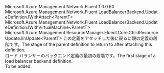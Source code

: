 <Type Name="IBlank&lt;ParentT&gt;" FullName="Microsoft.Azure.Management.Network.Fluent.LoadBalancerBackend.UpdateDefinition.IBlank&lt;ParentT&gt;">
  <TypeSignature Language="C#" Value="public interface IBlank&lt;ParentT&gt; : Microsoft.Azure.Management.Network.Fluent.LoadBalancerBackend.UpdateDefinition.IWithAttach&lt;ParentT&gt;, Microsoft.Azure.Management.Network.Fluent.LoadBalancerBackend.UpdateDefinition.IWithVirtualMachine&lt;ParentT&gt;, Microsoft.Azure.Management.ResourceManager.Fluent.Core.ChildResource.Update.IInUpdate&lt;ParentT&gt;" />
  <TypeSignature Language="ILAsm" Value=".class public interface auto ansi abstract IBlank`1&lt;ParentT&gt; implements class Microsoft.Azure.Management.Network.Fluent.LoadBalancerBackend.UpdateDefinition.IWithAttach`1&lt;!ParentT&gt;, class Microsoft.Azure.Management.Network.Fluent.LoadBalancerBackend.UpdateDefinition.IWithVirtualMachine`1&lt;!ParentT&gt;, class Microsoft.Azure.Management.ResourceManager.Fluent.Core.ChildResource.Update.IInUpdate`1&lt;!ParentT&gt;" />
  <TypeSignature Language="DocId" Value="T:Microsoft.Azure.Management.Network.Fluent.LoadBalancerBackend.UpdateDefinition.IBlank`1" />
  <TypeSignature Language="VB.NET" Value="Public Interface IBlank(Of ParentT)&#xA;Implements IInUpdate(Of ParentT), IWithAttach(Of ParentT), IWithVirtualMachine(Of ParentT)" />
  <TypeSignature Language="F#" Value="type IBlank&lt;'ParentT&gt; = interface&#xA;    interface IWithAttach&lt;'ParentT&gt;&#xA;    interface IInUpdate&lt;'ParentT&gt;&#xA;    interface IWithVirtualMachine&lt;'ParentT&gt;" />
  <AssemblyInfo>
    <AssemblyName>Microsoft.Azure.Management.Network.Fluent</AssemblyName>
    <AssemblyVersion>1.0.0.60</AssemblyVersion>
  </AssemblyInfo>
  <TypeParameters>
    <TypeParameter Name="ParentT" />
  </TypeParameters>
  <Interfaces>
    <Interface>
      <InterfaceName>Microsoft.Azure.Management.Network.Fluent.LoadBalancerBackend.UpdateDefinition.IWithAttach&lt;ParentT&gt;</InterfaceName>
    </Interface>
    <Interface>
      <InterfaceName>Microsoft.Azure.Management.Network.Fluent.LoadBalancerBackend.UpdateDefinition.IWithVirtualMachine&lt;ParentT&gt;</InterfaceName>
    </Interface>
    <Interface>
      <InterfaceName>Microsoft.Azure.Management.ResourceManager.Fluent.Core.ChildResource.Update.IInUpdate&lt;ParentT&gt;</InterfaceName>
    </Interface>
  </Interfaces>
  <Docs>
    <typeparam name="ParentT"><span data-ttu-id="6165e-101">この定義をアタッチした後に戻るに親の定義の段階です。</span><span class="sxs-lookup"><span data-stu-id="6165e-101">The stage of the parent definition to return to after attaching this definition.</span></span></typeparam>
    <summary>
            <span data-ttu-id="6165e-102">ロード バランサーのバックエンド定義の最初の段階です。</span><span class="sxs-lookup"><span data-stu-id="6165e-102">The first stage of a load balancer backend definition.</span></span>
            </summary>
    <remarks>To be added.</remarks>
  </Docs>
  <Members />
</Type>